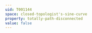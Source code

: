 ```yaml
---
uid: T001144
space: closed-topologist's-sine-curve
property: totally-path-disconnected
value: false
---
```

